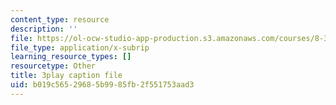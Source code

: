 ```yaml
---
content_type: resource
description: ''
file: https://ol-ocw-studio-app-production.s3.amazonaws.com/courses/8-333-statistical-mechanics-i-statistical-mechanics-of-particles-fall-2013/b019c56529685b9985fb2f551753aad3_tGxUu5BTc.vtt
file_type: application/x-subrip
learning_resource_types: []
resourcetype: Other
title: 3play caption file
uid: b019c565-2968-5b99-85fb-2f551753aad3
---
```

